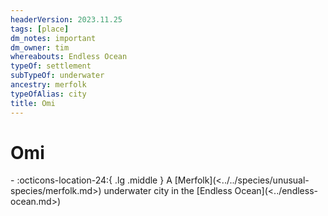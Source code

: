 ```yaml
---
headerVersion: 2023.11.25
tags: [place]
dm_notes: important
dm_owner: tim
whereabouts: Endless Ocean
typeOf: settlement
subTypeOf: underwater
ancestry: merfolk
typeOfAlias: city
title: Omi
---
```

# Omi
<div class="grid cards ext-narrow-margin ext-one-column" markdown>
-    :octicons-location-24:{ .lg .middle } A [Merfolk](<../../species/unusual-species/merfolk.md>) underwater city in the [Endless Ocean](<../endless-ocean.md>)  
</div>


